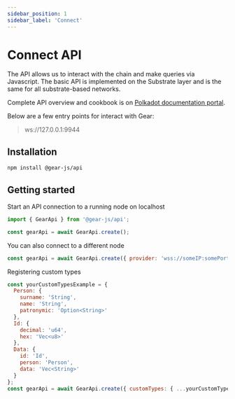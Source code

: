 ```yaml
---
sidebar_position: 1
sidebar_label: 'Connect'
---
```


# Connect API

The API allows us to interact with the chain and make queries via Javascript. The basic API is implemented on the Substrate layer and is the same for all substrate-based networks.

Complete API overview and cookbook is on [Polkadot documentation portal](https://polkadot.js.org/docs/).

Below are a few entry points for interact with Gear:

> ws://127.0.0.1:9944

<!-- // TODO -->
<!-- add Websocket endpoint for GEAR and Canary Gear -->

## Installation

```sh
npm install @gear-js/api 
```

## Getting started

Start an API connection to a running node on localhost

```javascript
import { GearApi } from '@gear-js/api';

const gearApi = await GearApi.create();
```

You can also connect to a different node

```javascript
const gearApi = await GearApi.create({ provider: 'wss://someIP:somePort' });
```

Registering custom types

```javascript
const yourCustomTypesExample = {
  Person: {
    surname: 'String',
    name: 'String',
    patronymic: 'Option<String>'
  },
  Id: {
    decimal: 'u64',
    hex: 'Vec<u8>'
  },
  Data: {
    id: 'Id',
    person: 'Person',
    data: 'Vec<String>'
  }
};
const gearApi = await GearApi.create({ customTypes: { ...yourCustomTypesExample } });
```